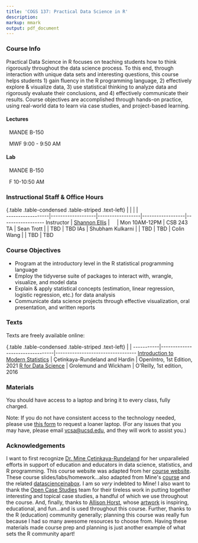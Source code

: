 ```yaml
---
title: 'COGS 137: Practical Data Science in R'
description: 
markup: mmark
output: pdf_document
---
```



### Course Info

Practical Data Science in R focuses on teaching students how to think rigorously throughout the data science process. To this end, through interaction with unique data sets and  interesting questions, this course helps students 1) gain fluency in the R programming language, 2)  effectively explore & visualize data, 3) use statistical thinking to analyze data and rigorously evaluate their conclusions, and 4) effectively communicate their results. Course objectives are accomplished through hands-on practice, using real-world data to learn via case studies, and project-based learning.
  
#### Lectures

<font color="#ABC57D"><i class="fas fa-university fa-lg"></i></font> &nbsp; MANDE B-150 

<font color="#ABC57D"><i class="fas fa-calendar-alt fa-lg"></i></font> &nbsp; MWF 9:00 - 9:50 AM

#### Lab

<font color="#ABC57D"><i class="fas fa-university fa-lg"></i></font> &nbsp; MANDE B-150 

<font color="#ABC57D"><i class="fas fa-calendar-alt fa-lg"></i></font> &nbsp; F 10-10:50 AM
&nbsp;&nbsp;

### Instructional Staff & Office Hours 

{.table .table-condensed .table-striped .text-left}
<span></span>     | <span></span>     | <span></span>    | <span></span>    |  <span></span>      
------------------|-------------------|------------------|------------------|------------------ 
Instructor        | [Shannon Ellis](http://www.shanellis.com/) | <a href="mailto:sellis@ucsd.edu" title="email"><i class="fa fa-envelope"></i></a> &nbsp; <a href="https://github.com/ShanEllis" title="GitHub"><i class="fa fa-github"></i></a> &nbsp; <a href="https://twitter.com/Shannon_E_Ellis" title="Twitter"><i class="fa fa-twitter"></i></a> | Mon 10AM-12PM | CSB 243
TA                | Sean Trott       | | TBD | TBD
IAs               | Shubham Kulkarni | | TBD | TBD
                  | Colin Wang       | | TBD | TBD

### Course Objectives
  
- Program at the introductory level in the R statistical programming language
- Employ the tidyverse suite of packages to interact with, wrangle, visualize, and model data
- Explain & apply statistical concepts (estimation, linear regression, logistic regression, etc.) for data analysis
- Communicate data science projects through effective visualization, oral presentation, and written reports
                  

### Texts

Texts are freely available online:

{.table .table-condensed .table-striped .text-left}
 <span></span>     | <span></span> | <span></span> 
-----------|---------------------------------|----------------------------------
[Introduction to Modern Statistics](https://openintro-ims.netlify.app/) | Çetinkaya-Rundeland and Hardin | OpenIntro, 1st Edition, 2021
[R for Data Science](http://r4ds.had.co.nz/) | Grolemund and Wickham | O'Reilly, 1st edition, 2016

### Materials

You should have access to a laptop and bring it to every class, fully charged.

Note: If you do not have consistent access to the technology needed, please use [this form](https://eforms.ucsd.edu/view.php?id=490887) to request a loaner laptop. (For any issues that you may have, please email <a href="mailto:vcsa@ucsd.edu" title="email">vcsa@ucsd.edu</a>, and they will work to assist you.)


### Acknowledgements

I want to first recognize [Dr. Mine Çetinkaya-Rundeland](http://www2.stat.duke.edu/~mc301/) for her unparalleled efforts in support of education and educators in data science, statistics, and R programming. This course website was adapted from her [course website](http://www2.stat.duke.edu/courses/Spring18/Sta199/). These course slides/labs/homework...also adapted from Mine's [course](https://github.com/Sta199-S18) and the related [datascienceinabox](https://datasciencebox.org/). I am so *very* indebted to Mine! I also want to thank the [Open Case Studies](https://www.opencasestudies.org/) team for their tireless work in putting together interesting and topical case studies, a handful of which we use throughout the course. And, finally, thanks to [Allison Horst](https://www.allisonhorst.com/), whose [artwork](https://github.com/allisonhorst/stats-illustrations/) is inspiring, educational, and fun...and is used throughout this course. Further, thanks to the R (education) community generally; planning this course was really fun because I had so many awesome resources to choose from. Having these materials made course prep and planning is just another example of what sets the R community apart!